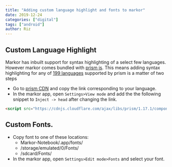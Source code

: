 ```yaml
---
title: "Adding custom language highlight and fonts to markor"
date: 2019-12-24
categories: ["digital"]
tags: ["android"]
author: Riz
---
```


## Custom Language Highlight

Markor has inbuilt support for syntax highlighting of a select few languages. However markor comes bundled with [prism js](https://prismjs.com/). This means adding syntax highlighting for any of [199 languages](https://prismjs.com/#supported-languages) supported by prism is a matter of two steps
- Go to [prism CDN](https://cdnjs.com/libraries/prism) and copy the link corresponding to your language.
- In the markor app, open `Settings>View mode` and add the the following snippet to `Inject -> head` after changing the link.
```html
<script src="https://cdnjs.cloudflare.com/ajax/libs/prism/1.17.1/components/prism-toml.js"></script>
```

## Custom Fonts.

* Copy font to one of these locations:
  - Markor-Notebook/.app/fonts/
  - /storage/emulated/0/Fonts/
  - /sdcard/Fonts/
* In the markor app, open `Settings>Edit mode>Fonts` and select your font.
